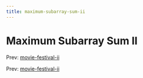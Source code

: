 ```yaml
---
title: maximum-subarray-sum-ii
---
```




# Maximum Subarray Sum II

Prev: [movie-festival-ii](movie-festival-ii.md)

Prev: [movie-festival-ii](movie-festival-ii.md)
